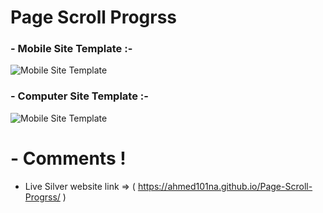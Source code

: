 ﻿# Page Scroll Progrss

### - Mobile Site Template :-

![Mobile Site Template](imge/Mobile%20Site%20Template.gif)

### - Computer Site Template :-

![Mobile Site Template](imge/Computer%20Site%20Template.gif)

# - Comments !

- Live Silver website link => ( https://ahmed101na.github.io/Page-Scroll-Progrss/ )
